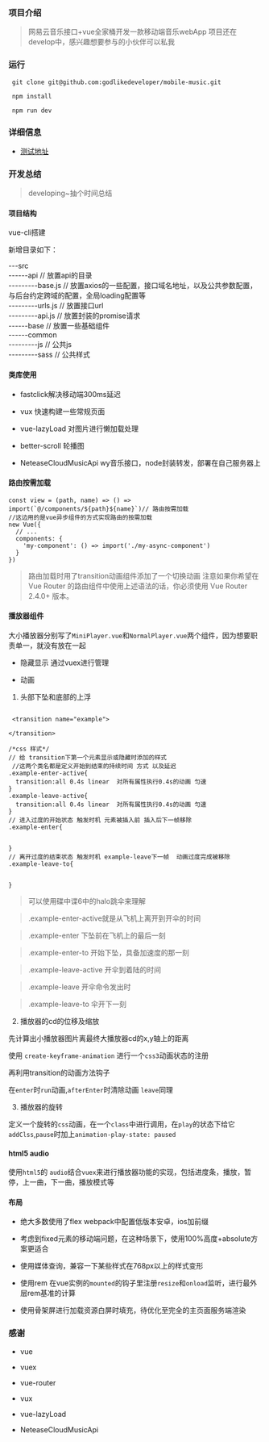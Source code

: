 ### 项目介绍

> 网易云音乐接口+vue全家桶开发一款移动端音乐webApp
> 项目还在develop中，感兴趣想要参与的小伙伴可以私我

### 运行

```
 git clone git@github.com:godlikedeveloper/mobile-music.git

 npm install

 npm run dev

```

### 详细信息

* <a href='http://u-to-world.com:8080/static/index.html#/'>测试地址</a>



### 开发总结

> developing~抽个时间总结


#### 项目结构
 
 vue-cli搭建

 新增目录如下：

 ---src </br>
 ------api         // 放置api的目录 </br>
 ---------base.js  // 放置axios的一些配置，接口域名地址，以及公共参数配置，与后台约定跨域的配置，全局loading配置等 </br>
 ---------urls.js  // 放置接口url </br>
 ---------api.js   // 放置封装的promise请求 </br>
 ------base        // 放置一些基础组件 </br>
 ------common  </br>
 ---------js      // 公共js </br>
 ---------sass    // 公共样式 </br>


#### 类库使用

 * fastclick解决移动端300ms延迟

 * vux 快速构建一些常规页面

 * vue-lazyLoad 对图片进行懒加载处理

 * better-scroll 轮播图

 * NeteaseCloudMusicApi  wy音乐接口，node封装转发，部署在自己服务器上



 #### 路由按需加载

```
const view = (path, name) => () => import(`@/components/${path}${name}`)// 路由按需加载
//这边用的是vue异步组件的方式实现路由的按需加载
new Vue({
  // ...
  components: {
    'my-component': () => import('./my-async-component')
  }
})

```
> 路由加载时用了transition动画组件添加了一个切换动画
>注意如果你希望在 Vue Router 的路由组件中使用上述语法的话，你必须使用 Vue Router 2.4.0+ 版本。

#### 播放器组件

大小播放器分别写了`MiniPlayer.vue`和`NormalPlayer.vue`两个组件，因为想要职责单一，就没有放在一起

* 隐藏显示 通过vuex进行管理

* 动画   

1. 头部下坠和底部的上浮

```

 <transition name="example">

</transition>

/*css 样式*/
// 给 transition下第一个元素显示或隐藏时添加的样式
 //这两个类名都是定义开始到结束的持续时间 方式 以及延迟
.example-enter-active{
  transition:all 0.4s linear  对所有属性执行0.4s的动画 匀速
}
.example-leave-active{
  transition:all 0.4s linear  对所有属性执行0.4s的动画 匀速
}
// 进入过度的开始状态 触发时机 元素被插入前 插入后下一帧移除
.example-enter{

 
}
// 离开过度的结束状态 触发时机 example-leave下一帧  动画过度完成被移除
.example-leave-to{


}
```
> 可以使用碟中谍6中的halo跳伞来理解

> .example-enter-active就是从飞机上离开到开伞的时间

> .example-enter 下坠前在飞机上的最后一刻

> .example-enter-to  开始下坠，具备加速度的那一刻 

> .example-leave-active 开伞到着陆的时间

> .example-leave 开伞命令发出时

> .example-leave-to 伞开下一刻

2. 播放器的cd的位移及缩放

 先计算出小播放器图片离最终大播放器cd的x,y轴上的距离

 使用 `create-keyframe-animation` 进行一个`css3`动画状态的注册

 再利用transition的动画方法钩子

 在`enter`时`run`动画,`afterEnter`时清除动画 `leave`同理

 3. 播放器的旋转

 定义一个旋转的`css`动画，在一个`class`中进行调用，在`play`的状态下给它`addClss`,`pause`时加上`animation-play-state: paused`


 #### html5 audio

 使用`html5`的 `audio`结合`vuex`来进行播放器功能的实现，包括进度条，播放，暂停，上一曲，下一曲，播放模式等

 #### 布局

 * 绝大多数使用了flex  webpack中配置低版本安卓，ios加前缀

 * 考虑到fixed元素的移动端问题，在这种场景下，使用100%高度+absolute方案更适合

 * 使用媒体查询，兼容一下某些样式在768px以上的样式变形

 * 使用rem 在vue实例的`mounted`的钩子里注册`resize`和`onload`监听，进行最外层rem基准的计算

 * 使用骨架屏进行加载资源白屏时填充，待优化至完全的主页面服务端渲染






### 感谢

* vue

* vuex

* vue-router

* vux

* vue-lazyLoad

* NeteaseCloudMusicApi

